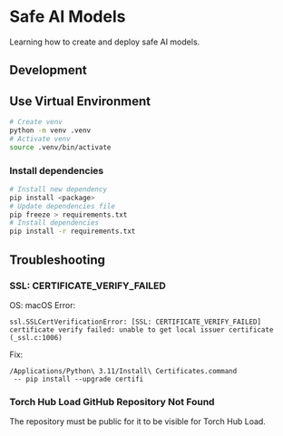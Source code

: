 # Safe AI Models

Learning how to create and deploy safe AI models.

## Development

## Use Virtual Environment
```bash
# Create venv
python -m venv .venv
# Activate venv
source .venv/bin/activate
```

### Install dependencies
```bash
# Install new dependency
pip install <package>
# Update dependencies file
pip freeze > requirements.txt
# Install dependencies
pip install -r requirements.txt
```

## Troubleshooting

### SSL: CERTIFICATE_VERIFY_FAILED
OS: macOS
Error:
```
ssl.SSLCertVerificationError: [SSL: CERTIFICATE_VERIFY_FAILED] certificate verify failed: unable to get local issuer certificate (_ssl.c:1006)
```
Fix:
```
/Applications/Python\ 3.11/Install\ Certificates.command 
 -- pip install --upgrade certifi
```

### Torch Hub Load GitHub Repository Not Found
The repository must be public for it to be visible for Torch Hub Load.